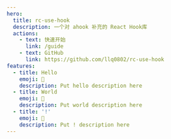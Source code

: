 ```yaml
---
hero:
  title: rc-use-hook
  description: 一个对 ahook 补充的 React Hook库
  actions:
    - text: 快速开始
      link: /guide
    - text: GitHub
      link: https://github.com/llq0802/rc-use-hook
features:
  - title: Hello
    emoji: 💎
    description: Put hello description here
  - title: World
    emoji: 🌈
    description: Put world description here
  - title: '!'
    emoji: 🚀
    description: Put ! description here
---
```

